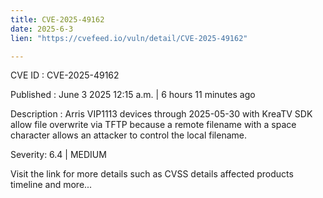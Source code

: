 ```yaml
---
title: CVE-2025-49162
date: 2025-6-3
lien: "https://cvefeed.io/vuln/detail/CVE-2025-49162"

---
```


CVE ID : CVE-2025-49162

Published :  June 3
2025
12:15 a.m. | 6 hours
11 minutes ago

Description : Arris VIP1113 devices through 2025-05-30 with KreaTV SDK allow file overwrite via TFTP because a remote filename with a space character allows an attacker to control the local filename.

Severity: 6.4 | MEDIUM

Visit the link for more details
such as CVSS details
affected products
timeline
and more...

